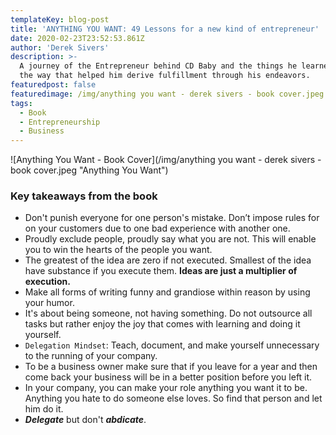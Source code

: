 ```yaml
---
templateKey: blog-post
title: 'ANYTHING YOU WANT: 49 Lessons for a new kind of entrepreneur'
date: 2020-02-23T23:52:53.861Z
author: 'Derek Sivers'
description: >-
  A journey of the Entrepreneur behind CD Baby and the things he learned along
  the way that helped him derive fulfillment through his endeavors.
featuredpost: false
featuredimage: /img/anything you want - derek sivers - book cover.jpeg
tags:
  - Book
  - Entrepreneurship
  - Business
---
```


![Anything You Want - Book Cover](/img/anything you want - derek sivers - book cover.jpeg "Anything You Want")

### Key takeaways from the book

- Don't punish everyone for one person's mistake. Don’t impose rules for on your customers due to one bad experience with another one.
- Proudly exclude people, proudly say what you are not. This will enable you to win the hearts of the people you want.
- The greatest of the idea are zero if not executed. Smallest of the idea have substance if you execute them. **Ideas are just a multiplier of execution.**
- Make all forms of writing funny and grandiose within reason by using your humor.
- It's about being someone, not having something. Do not outsource all tasks but rather enjoy the joy that comes with learning and doing it yourself.
- `Delegation Mindset`: Teach, document, and make yourself unnecessary to the running of your company.
- To be a business owner make sure that if you leave for a year and then come back your business will be in a better position before you left it.
- In your company, you can make your role anything you want it to be. Anything you hate to do someone else loves. So find that person and let him do it.
- **_Delegate_** but don't **_abdicate_**.
